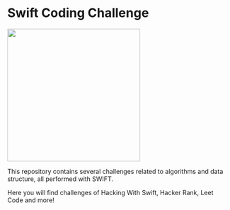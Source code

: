 # Swift Coding Challenge

<img src="http://assets.stickpng.com/images/58482ce4cef1014c0b5e4a4c.png" width="300">

This repository contains several challenges related to algorithms and data structure, all performed with SWIFT.

Here you will find challenges of Hacking With Swift, Hacker Rank, Leet Code and more!
